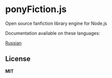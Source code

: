 # ponyFiction.js

Open source fanfiction library engine for Node.js

Documentation available on these languages:

[Russian](docs/ru/introduction.md)

## License

**MIT**
